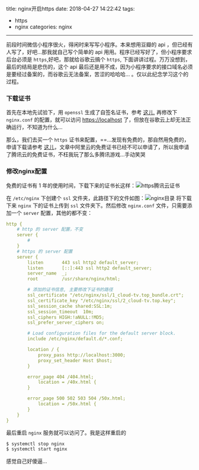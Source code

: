 title: nginx开启https
date: 2018-04-27 14:22:42
tags: 
- https
- nginx
categories: nginx
---
前段时间微信小程序很火，得闲时来写写小程序。本来想用豆瓣的 api ，但已经有人写了，好吧...那我就自己写个简单的 api 用用。程序已经写好了，但小程序要求后台必须是 `https`,好吧，那就给谷歌云搞个 `https`, 下面讲讲过程。万万没想到， 最后的结局是悲伤的，这个 api 最后还是用不成，因为小程序要求的接口域名必须是要经过备案的，而谷歌云无法备案，苦涩的哈哈哈... 。仅以此纪念学习这个的过程。

### 下载证书
首先在本地先试验下，用 `openssl` 生成了自签名证书，参考 [这儿](http://www.xymiao.com/archives/769), 再修改下 `nginx.conf` 的配置，就可以访问 [https://localhost](https://localhost) 了，但放在谷歌云上却无法正确运行，不知道为什么...  

那么，我们去买一个 `https` 证书来配置，==...发现有免费的，那自然用免费的，申请下载请参考 [这儿](http://www.zslin.com/web/article/detail/72)，文章中阿里云的免费证书已经不可以申请了，所以我申请了腾讯云的免费证书，不枉我玩了那么多腾讯游戏...手动笑哭

### 修改nginx配置
免费的证书有 1 年的使用时间，下载下来的证书长这样：![https腾讯云证书](http://7xphbb.com1.z0.glb.clouddn.com/ca-dir.png)
<!-- more -->
在 `/etc/nginx` 下创建个 `ssl` 文件夹，此路径下的文件如图：![nginx目录](http://7xphbb.com1.z0.glb.clouddn.com/nginx-dir.png)
将下载下来 `nginx` 下的证书上传到 `ssl` 文件夹下。然后修改 `nginx.conf` 文件，只需要添加一个 `server` 配置，其他的都不变：
``` yml
http {
    # http 的 server 配置，不变
    server {
        #
    }
    # https 的 server 配置 
    server {
        listen       443 ssl http2 default_server;
        listen       [::]:443 ssl http2 default_server;
        server_name  _;
        root         /usr/share/nginx/html;

        # 添加的证书信息, 主要修改下证书的路径
        ssl_certificate "/etc/nginx/ssl/1_cloud-tv.top_bundle.crt";
        ssl_certificate_key "/etc/nginx/ssl/2_cloud-tv.top.key";
        ssl_session_cache shared:SSL:1m;
        ssl_session_timeout  10m;
        ssl_ciphers HIGH:!aNULL:!MD5;
        ssl_prefer_server_ciphers on;

        # Load configuration files for the default server block.
        include /etc/nginx/default.d/*.conf;

        location / {
            proxy_pass http://localhost:3000;
            proxy_set_header Host $host;
        }

        error_page 404 /404.html;
            location = /40x.html {
        }

        error_page 500 502 503 504 /50x.html;
            location = /50x.html {
        }
    }
}
```
最后重启 `nginx` 服务就可以访问了。我是这样重启的
``` bash
$ systemctl stop nginx
$ systemctl start nginx
```
感觉自己好傻逼...